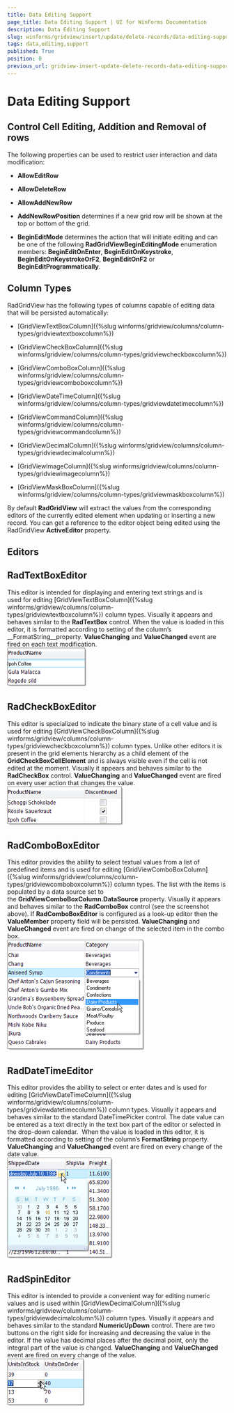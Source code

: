 ```yaml
---
title: Data Editing Support
page_title: Data Editing Support | UI for WinForms Documentation
description: Data Editing Support
slug: winforms/gridview/insert/update/delete-records/data-editing-support
tags: data,editing,support
published: True
position: 0
previous_url: gridview-insert-update-delete-records-data-editing-support
---
```


# Data Editing Support



## Control Cell Editing, Addition and Removal of rows

The following properties can be used to restrict user interaction and data modification:

* __AllowEditRow__

* __AllowDeleteRow__

* __AllowAddNewRow__

* __AddNewRowPosition__ determines if a new grid row will be shown at the top or bottom of the grid.

* __BeginEditMode__ determines the action that will initiate editing and can be one of the following __RadGridViewBeginEditingMode__ enumeration members: __BeginEditOnEnter__, __BeginEditOnKeystroke__, __BeginEditOnKeystrokeOrF2__, __BeginEditOnF2__ or __BeginEditProgrammatically__.

## Column Types

RadGridView has the following types of columns capable of editing data that will be persisted automatically:

* [GridViewTextBoxColumn]({%slug winforms/gridview/columns/column-types/gridviewtextboxcolumn%})

* [GridViewCheckBoxColumn]({%slug winforms/gridview/columns/column-types/gridviewcheckboxcolumn%})

* [GridViewComboBoxColumn]({%slug winforms/gridview/columns/column-types/gridviewcomboboxcolumn%})

* [GridViewDateTimeColumn]({%slug winforms/gridview/columns/column-types/gridviewdatetimecolumn%})

* [GridViewCommandColumn]({%slug winforms/gridview/columns/column-types/gridviewcommandcolumn%})

* [GridViewDecimalColumn]({%slug winforms/gridview/columns/column-types/gridviewdecimalcolumn%})

* [GridViewImageColumn]({%slug winforms/gridview/columns/column-types/gridviewimagecolumn%})

* [GridViewMaskBoxColumn]({%slug winforms/gridview/columns/column-types/gridviewmaskboxcolumn%})

By default __RadGridView__ will extract the values from the corresponding editors of the currently edited element when updating or inserting a new record. You can get a reference to the editor object being edited using the RadGridView __ActiveEditor__ property.

## Editors

## RadTextBoxEditor

This editor is intended for displaying and entering text strings and is used for editing [GridViewTextBoxColumn]({%slug winforms/gridview/columns/column-types/gridviewtextboxcolumn%}) column types. Visually it appears and behaves similar to the __RadTextBox__ control. When the value is loaded in this editor, it is formatted according to setting of the column’s __FormatString__property. __ValueChanging__ and __ValueChanged__ event are fired on each text modification.<br>![gridview-insert-update-delete-records-data-editing-support 001](images/gridview-insert-update-delete-records-data-editing-support001.png)

## RadCheckBoxEditor

This editor is specialized to indicate the binary state of a cell value and is used for editing [GridViewCheckBoxColumn]({%slug winforms/gridview/columns/column-types/gridviewcheckboxcolumn%}) column types. Unlike other editors it is present in the grid elements hierarchy as a child element of the __GridCheckBoxCellElement__ and is always visible even if the cell is not edited at the moment. Visually it appears and behaves similar to the __RadCheckBox__ control. __ValueChanging__ and __ValueChanged__ event are fired on every user action that changes the value.<br>![gridview-insert-update-delete-records-data-editing-support 002](images/gridview-insert-update-delete-records-data-editing-support002.png)

## RadComboBoxEditor

This editor provides the ability to select textual values from a list of predefined items and is used for editing [GridViewComboBoxColumn]({%slug winforms/gridview/columns/column-types/gridviewcomboboxcolumn%}) column types. The list with the items is populated by a data source set to the __GridViewComboBoxColumn.DataSource__ property. Visually it appears and behaves similar to the __RadComboBox__ control (see the screenshot above). If __RadComboBoxEditor__ is configured as a look-up editor then the __ValueMember__ property field will be persisted. __ValueChanging__ and __ValueChanged__ event are fired on change of the selected item in the combo box.<br>![gridview-insert-update-delete-records-data-editing-support 003](images/gridview-insert-update-delete-records-data-editing-support003.png) 

## RadDateTimeEditor

This editor provides the ability to select or enter dates and is used for editing [GridViewDateTimeColumn]({%slug winforms/gridview/columns/column-types/gridviewdatetimecolumn%}) column types. Visually it appears and behaves similar to the standard DateTimePicker control. The date value can be entered as a text directly in the text box part of the editor or selected in the drop-down calendar.  When the value is loaded in this editor, it is formatted according to setting of the column’s __FormatString__ property. __ValueChanging__ and __ValueChanged__ event are fired on every change of the date value.<br>![gridview-insert-update-delete-records-data-editing-support 004](images/gridview-insert-update-delete-records-data-editing-support004.png)

## RadSpinEditor

This editor is intended to provide a convenient way for editing numeric values and is used within [GridViewDecimalColumn]({%slug winforms/gridview/columns/column-types/gridviewdecimalcolumn%}) column types. Visually it appears and behaves similar to the standard __NumericUpDown__ control. There are two buttons on the right side for increasing and decreasing the value in the editor. If the value has decimal places after the decimal point, only the integral part of the value is changed. __ValueChanging__ and __ValueChanged__ event are fired on every change of the value.<br>![gridview-insert-update-delete-records-data-editing-support 005](images/gridview-insert-update-delete-records-data-editing-support005.png)
